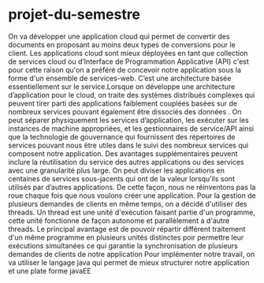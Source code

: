 # projet-du-semestre
On va développer une application cloud qui permet de convertir des documents  en proposant au moins deux types de conversions pour le client.
Les applications cloud sont mieux déployées en tant que collection de services cloud ou d’Interface de Programmation Applicative (API) c'est pour cette raison qu'on a préféré de concevoir notre application sous la forme d'un ensemble de services-web. C’est une architecture basée essentiellement sur le service.Lorsque on développe une architecture d’application pour le cloud, on traite des systèmes distribués complexes qui peuvent tirer parti des applications faiblement couplées basées sur de nombreux services pouvant également être dissociés des données . On peut séparer physiquement les services d’application, les exécuter sur les instances de machine appropriées, et les gestionnaires de service/API ainsi que la technologie de gouvernance qui fournissent des répertoires de services pouvant nous être utiles dans le suivi des nombreux services qui composent notre application.
Des avantages supplémentaires peuvent inclure la réutilisation du service des autres applications ou des services avec une granularité plus large. On peut diviser les applications en centaines de services sous-jacents qui ont de la valeur lorsqu’ils sont utilisés par d’autres applications. De cette façon, nous ne réinventons pas la roue chaque fois que nous voulons créer une application. 
Pour la gestion de plusieurs demandes de clients en même temps, on a décidé d'utiliser des threads. 
Un thread est une unité d'exécution faisant partie d'un programme, cette unité fonctionne de façon autonome et parallèlement a d'autre threads. Le principal avantage est de pouvoir répartir différent traitement d'un même programme en plusieurs unités distinctes poir permettre leur exécutions simultanées ce qui garantie la synchronisation de plusieurs demandes de clients de notre application
Pour implémenter notre travail, on va utiliser le langage java qui permet de mieux structurer notre application et une plate forme javaEE
